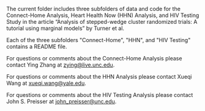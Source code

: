 The current folder includes three subfolders of data and code for the Connect-Home Analysis, Heart Health Now (HHN) Analysis, and HIV Testing Study in the article “Analysis of stepped-wedge cluster randomized trials: A tutorial using marginal models” by Turner et al.

Each of the three subfolders "Connect-Home", "HHN", and "HIV Testing" contains a README file.

For questions or comments about the Connect-Home Analysis please contact Ying Zhang at zying@live.unc.edu.

For questions or comments about the HHN Analysis please contact Xueqi Wang at xueqi.wang@yale.edu.

For questions or comments about the HIV Testing Analysis please contact John S. Preisser at john_preisser@unc.edu.
